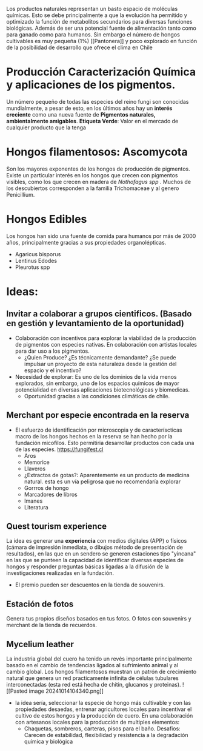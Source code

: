 Los productos naturales representan un basto espacio de moléculas químicas. Esto se debe principalmente a que la evolución ha permitido y optimizado la función de metabolitos secundarios para diversas funciones biológicas.
Además de ser una potencial fuente de alimentación tanto como para ganado como para humanos.
Sin embargo el número de hongos cultivables es muy pequeña (1%) [[Pantonera]] y poco explorado en función de la posibilidad de desarrollo que ofrece el clima en Chile
# Producción Caracterización Química y aplicaciones de los pigmentos.
Un número pequeño de todas las especies del reino fungi son conocidas mundialmente, a pesar de esto, en los últimos años hay un **interés creciente** como una nueva fuente de **Pigmentos naturales, ambientalmente amigables**.
**Etiqueta Verde**: Valor en el mercado de cualquier producto que la tenga

# Hongos filamentosos: Ascomycota
Son los mayores exponentes de los hongos de producción de pigmentos.
Existe un particular interés en los hongos que crecen con pigmentos visibles, como los que crecen en madera de *Nothofagus spp* . Muchos de los descubiertos corresponden a la familia Trichomaceae y al genero Penicillium.
# Hongos Edibles
Los hongos han sido una fuente de comida para humanos por más de 2000 años, principalmente gracias a sus propiedades organolépticas.
* Agaricus bisporus
* Lentinus Edodes
* Pleurotus spp

# Ideas:
## Invitar a colaborar a grupos cientificos. (Basado en gestión y levantamiento de la oportunidad)
* Colaboración con incentivos para explorar la viabilidad de la producción de pigmentos con especies nativas. En colaboración con artistas locales para dar uso a los pigmentos.
	* ¿Quien Produce? ¿Es técnicamente demandante? ¿Se puede impulsar un proyecto de esta naturaleza desde la gestión del espacio y el incentivo?
* Necesidad de explorar: Es uno de los dominios de la vida menos explorados, sin embargo, uno de los espacios químicos de mayor potencialidad en diversas aplicaciones biotecnológicas y biomedicas.
	* Oportunidad gracias a las condiciones climáticas de chile.
## Merchant por especie encontrada en la reserva
* El esfuerzo de identificación por microscopia y de caracteríscticas macro de los hongos hechos en la reserva se han hecho por la fundación micofilos. Esto permitiria desarrollar productos con cada una de las especies. https://fungifest.cl
	*  Aros
	* Memorice
	* Llaveros
	*  ¿Extractos de gotas?: Aparentemente es un producto de medicina natural. esta es un vía peligrosa que no recomendaría explorar
	* Gorrros de hongo
	* Marcadores de libros
	* Imanes
	* Literatura
	
## Quest tourism experience
La idea es generar una **experiencia** con medios digitales (APP) o físicos (cámara de impresión inmediata, o dibujos método de presentación de resultados), en las que en un sendero se generen estaciones tipo "yincana" en las que se punteen la capacidad de identificar diversas especies de hongos y responder preguntas básicas ligadas a la difusión de la investigaciones realizadas en la fundación.
* El premio pueden ser descuentos en la tienda de souvenirs.
## Estación de fotos
Genera tus propios diseños basados en tus fotos.
O fotos con souvenirs y merchant de la tienda de recuerdos.


## Mycelium leather 
La industria global del cuero ha tenido un revés importante principalmente basado en el cambio de tendencias ligados al sufrimiento animal y al cambio global. Los hongos filamentosos muestran un patrón de crecimiento natural que genera un red practicamente infinita de células tubulares interconectadas (esta red está hecha de chitin, glucanos y proteinas).
![[Pasted image 20241014104340.png]]

* la idea sería, seleccionar la especie de hongo más cultivable y con las propiedades desaedas, entrenar agricultores locales para incentivar el cultivo de estos hongos y la producción de cuero. En una colaboración con artesanos locales para la producción de multiples elementos:
	* Chaquetas, sombreros, carteras, pisos para el baño.
Desafios: Carecen de estabilidad, flexibilidad y resistencia a la degradación química y biológica